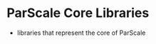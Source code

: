 ParScale Core Libraries
==========================

- libraries that represent the core of ParScale
